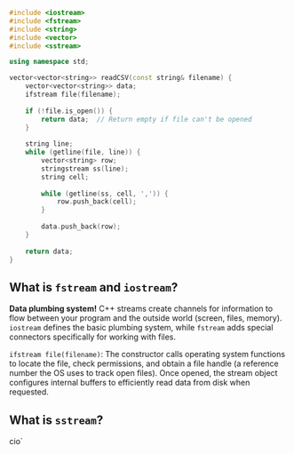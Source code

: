
```cpp
#include <iostream>
#include <fstream>
#include <string>
#include <vector>
#include <sstream>

using namespace std;

vector<vector<string>> readCSV(const string& filename) {
    vector<vector<string>> data;
    ifstream file(filename);
    
    if (!file.is_open()) {
        return data;  // Return empty if file can't be opened
    }
    
    string line;
    while (getline(file, line)) {
        vector<string> row;
        stringstream ss(line);
        string cell;
        
        while (getline(ss, cell, ',')) {
            row.push_back(cell);
        }
        
        data.push_back(row);
    }
    
    return data;
}
```

## What is `fstream` and `iostream`?  

**Data plumbing system!** C++ streams create channels for information to flow between your program and the outside world (screen, files, memory). `iostream` defines the basic plumbing system, while `fstream` adds special connectors specifically for working with files.  

`ifstream file(filename)`: The constructor calls operating system functions to locate the file, check permissions, and obtain a file handle (a reference number the OS uses to track open files). Once opened, the stream object configures internal buffers to efficiently read data from disk when requested.  

## What is `sstream`?  
cio`  
